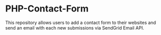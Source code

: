 # PHP-Contact-Form
This repository allows users to add a contact form to their websites and send an email with each new submissions via SendGrid Email API. 
